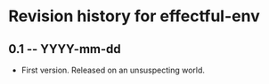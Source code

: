# Revision history for effectful-env

## 0.1 -- YYYY-mm-dd

* First version. Released on an unsuspecting world.
